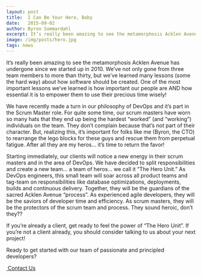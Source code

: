 ```yaml
---
layout: post
title:  I Can Be Your Hero, Baby
date:   2015-09-02
author: Byron Sommardahl
excerpt: It’s really been amazing to see the metamorphosis Acklen Avenue has undergone since we started up in 2010. We’ve not only gone from three team members to more than thirty, but we’ve learned many lessons (some the hard way) about how software should be created...
image: /img/posts/hero.jpg
tags: news
---
```


It’s really been amazing to see the metamorphosis Acklen Avenue has undergone since we started up in 2010. We’ve not only gone from three team members to more than thirty, but we’ve learned many lessons (some the hard way) about how software should be created. One of the most important lessons we’ve learned is how important our people are AND how essential it is to empower them to use their precious time wisely!

We have recently made a turn in our philosophy of DevOps and it’s part in the Scrum Master role. For quite some time, our scrum masters have worn so many hats that they end up being the hardest “worked” (and “working”) individuals on the team. They don’t complain because that’s not part of their character. But, realizing this, it’s important for folks like me (Byron, the CTO) to rearrange the lego blocks for these guys and rescue them from perpetual fatigue. After all they are my heros… it’s time to return the favor!

Starting immediately, our clients will notice a new energy in their scrum masters and in the area of DevOps. We have decided to split responsibilities and create a new team… a team of heros… we call it “The Hero Unit.” As DevOps engineers, this small team will soar across all product teams and tag-team on responsibilities like database optimizations, deployments, builds and continuous delivery. Together, they will be the guardians of the sacred Acklen Avenue “process”. As experienced agile developers, they will be the saviors of developer time and efficiency. As scrum masters, they will be the protectors of the scrum team and process. They sound heroic, don’t they??

If you’re already a client, get ready to feel the power of “The Hero Unit”. If you’re not a client already, you should consider talking to us about your next project!

<div class="row tag-box tag-box-v5">
    <div class="col-md-8">
        <span>
        	Ready to get started with our team of passionate and principled developers?
    	</span>
    </div>
    <div class="col-md-4">
        <p><a class="btn-u btn-u-lg btn-u-red" href="#contact-us"><i class="fa fa-life-ring"></i>&nbsp;Contact Us</a></p>
    </div>
</div>